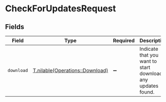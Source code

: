 # CheckForUpdatesRequest


## Fields

| Field                                                                  | Type                                                                   | Required                                                               | Description                                                            |
| ---------------------------------------------------------------------- | ---------------------------------------------------------------------- | ---------------------------------------------------------------------- | ---------------------------------------------------------------------- |
| `download`                                                             | [T.nilable(Operations::Download)](../../models/operations/download.md) | :heavy_minus_sign:                                                     | Indicate that you want to start download any updates found.            |